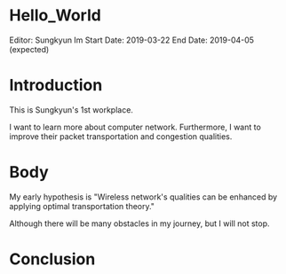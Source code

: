 # Hello_World

Editor: Sungkyun Im
Start Date: 2019-03-22
End Date: 2019-04-05 (expected)



# Introduction

This is Sungkyun's 1st workplace.

I want to learn more about computer network. 
Furthermore, I want to improve their packet transportation and congestion qualities.



# Body

My early hypothesis is
"Wireless network's qualities can be enhanced by applying optimal transportation theory."

Although there will be many obstacles in my journey, but I will not stop.



# Conclusion

